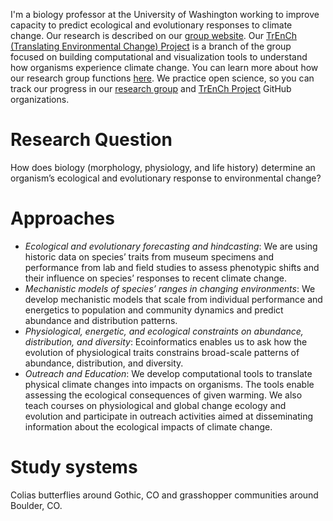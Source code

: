 I'm a biology professor at the University of Washington working to improve capacity to predict ecological and evolutionary responses to climate change. Our research is described on our [group website](http://faculty.washington.edu/lbuckley/). Our [TrEnCh (Translating Environmental Change) Project](https://www.trenchproject.com/) is a branch of the group focused on building computational and visualization tools to understand how organisms experience climate change. You can learn more about how our research group functions [here](https://github.com/HuckleyLab/how_we_work). We practice open science, so you can track our progress in our [research group](https://github.com/HuckleyLab) and [TrEnCh Project](https://github.com/trenchproject) GitHub organizations. 

# Research Question
How does biology (morphology, physiology, and life history) determine an organism’s ecological and evolutionary response to environmental change?

# Approaches
* *Ecological and evolutionary forecasting and hindcasting*: We are using historic data on species’ traits from museum specimens and performance from lab and field studies to assess phenotypic shifts and their influence on species’ responses to recent climate change.
* *Mechanistic models of species’ ranges in changing environments*: We develop mechanistic models that scale from individual performance and energetics to population and community dynamics and predict abundance and distribution patterns.
* *Physiological, energetic, and ecological constraints on abundance, distribution, and diversity*: Ecoinformatics enables us to ask how the evolution of physiological traits constrains broad-scale patterns of abundance, distribution, and diversity.
* *Outreach and Education*: We develop computational tools to translate physical climate changes into impacts on organisms. The tools enable assessing the ecological consequences of given warming. We also teach courses on physiological and global change ecology and evolution and participate in outreach activities aimed at disseminating information about the ecological impacts of climate change.

# Study systems
Colias butterflies around Gothic, CO and grasshopper communities around Boulder, CO.
